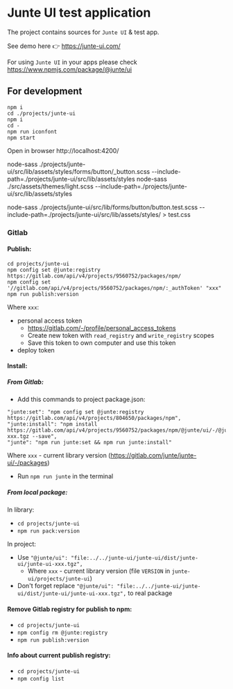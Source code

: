 # Junte UI test application

The project contains sources for `Junte UI` & test app.

See demo here 👉 https://junte-ui.com/

For using `Junte UI` in your apps please check https://www.npmjs.com/package/@junte/ui

## For development

```
npm i
cd ./projects/junte-ui
npm i
cd -
npm run iconfont
npm start
```

Open in browser http://localhost:4200/


node-sass ./projects/junte-ui/src/lib/assets/styles/forms/button/_button.scss --include-path=./projects/junte-ui/src/lib/assets/styles
node-sass ./src/assets/themes/light.scss --include-path=./projects/junte-ui/src/lib/assets/styles

node-sass ./projects/junte-ui/src/lib/forms/button/button.test.scss --include-path=./projects/junte-ui/src/lib/assets/styles/ > test.css

### Gitlab

#### Publish:
```
cd projects/junte-ui
npm config set @junte:registry https://gitlab.com/api/v4/projects/9560752/packages/npm/
npm config set '//gitlab.com/api/v4/projects/9560752/packages/npm/:_authToken' "xxx"
npm run publish:version
```
Where `xxx`: 
- personal access token 
  - https://gitlab.com/-/profile/personal_access_tokens
  - Create new token with `read_registry` and `write_registry` scopes
  - Save this token to own computer and use this token
- deploy token
 
#### Install:

##### From Gitlab:
- Add this commands to project package.json:
```
"junte:set": "npm config set @junte:registry https://gitlab.com/api/v4/projects/804650/packages/npm",
"junte:install": "npm install https://gitlab.com/api/v4/projects/9560752/packages/npm/@junte/ui/-/@junte/ui-xxx.tgz --save",
"junte": "npm run junte:set && npm run junte:install"
```
Where `xxx` - current library version (https://gitlab.com/junte/junte-ui/-/packages)

- Run `npm run junte` in the terminal

##### From local package:
In library:
- `cd projects/junte-ui`
- `npm run pack:version`

In project:
- Use `"@junte/ui": "file:../../junte-ui/junte-ui/dist/junte-ui/junte-ui-xxx.tgz",`
    - Where `xxx` - current library version (file `VERSION` in `junte-ui/projects/junte-ui`)
- Don't forget replace `"@junte/ui": "file:../../junte-ui/junte-ui/dist/junte-ui/junte-ui-xxx.tgz",` to real package

#### Remove Gitlab registry for publish to npm:
- `cd projects/junte-ui`
- `npm config rm @junte:registry`
- `npm run publish:version`

#### Info about current publish registry:
- `cd projects/junte-ui`
- `npm config list`
